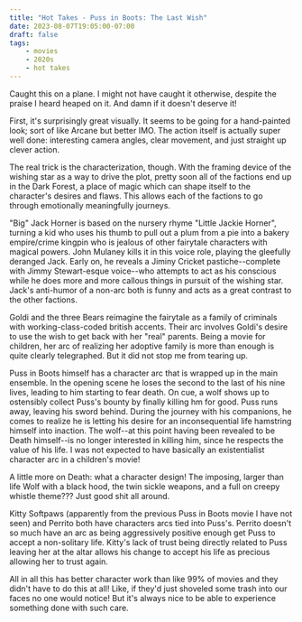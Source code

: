 ```yaml
---
title: "Hot Takes - Puss in Boots: The Last Wish"
date: 2023-08-07T19:05:00-07:00
draft: false
tags:
    - movies
    - 2020s
    - hot takes
---
```

Caught this on a plane. I might not have caught it otherwise, despite the praise I heard heaped on it. And damn if it doesn't deserve it!

First, it's surprisingly great visually. It seems to be going for a hand-painted look; sort of like Arcane but better IMO. The action itself is actually super well done: interesting camera angles, clear movement, and just straight up clever action.

The real trick is the characterization, though. With the framing device of the wishing star as a way to drive the plot, pretty soon all of the factions end up in the Dark Forest, a place of magic which can shape itself to the character's desires and flaws. This allows each of the factions to go through emotionally meaningfully journeys.

"Big" Jack Horner is based on the nursery rhyme "Little Jackie Horner", turning a kid who uses his thumb to pull out a plum from a pie into a bakery empire/crime kingpin who is jealous of other fairytale characters with magical powers. John Mulaney kills it in this voice role, playing the gleefully deranged Jack. Early on, he reveals a Jiminy Cricket pastiche--complete with Jimmy Stewart-esque voice--who attempts to act as his conscious while he does more and more callous things in pursuit of the wishing star. Jack's anti-humor of a non-arc both is funny and acts as a great contrast to the other factions.

Goldi and the three Bears reimagine the fairytale as a family of criminals with working-class-coded british accents. Their arc involves Goldi's desire to use the wish to get back with her "real" parents. Being a movie for children, her arc of realizing her adoptive family is more than enough is quite clearly telegraphed. But it did not stop me from tearing up.

Puss in Boots himself has a character arc that is wrapped up in the main ensemble. In the opening scene he loses the second to the last of his nine lives, leading to him starting to fear death. On cue, a wolf shows up to ostensibly collect Puss's bounty by finally killing hm for good. Puss runs away, leaving his sword behind. During the journey with his companions, he comes to realize he is letting his desire for an inconsequential life hamstring himself into inaction. The wolf--at this point having been revealed to be Death himself--is no longer interested in killing him, since he respects the value of his life. I was not expected to have basically an existentialist character arc in a children's movie!

A little more on Death: what a character design! The imposing, larger than life Wolf with a black hood, the twin sickle weapons, and a full on creepy whistle theme??? Just good shit all around.

Kitty Softpaws (apparently from the previous Puss in Boots movie I have not seen) and Perrito both have characters arcs tied into Puss's. Perrito doesn't so much have an arc as being aggressively positive enough get Puss to accept a non-solitary life. Kitty's lack of trust being directly related to Puss leaving her at the altar allows his change to accept his life as precious allowing her to trust again.

All in all this has better character work than like 99% of movies and they didn't have to do this at all! Like, if they'd just shoveled some trash into our faces no one would notice! But it's always nice to be able to experience something done with such care.
